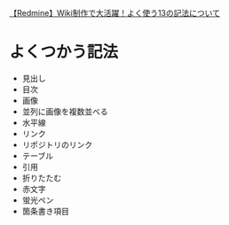 [【Redmine】Wiki制作で大活躍！よく使う13の記法について](https://www.cg-method.com/entry/2016/05/18/230502/ "【Redmine】Wiki制作で大活躍！よく使う13の記法について")<br/>
# よくつかう記法
* 見出し
* 目次
* 画像
* 並列に画像を複数並べる
* 水平線
* リンク
* リポジトリのリンク
* テーブル
* 引用
* 折りたたむ
* 赤文字
* 蛍光ペン
* 箇条書き項目
